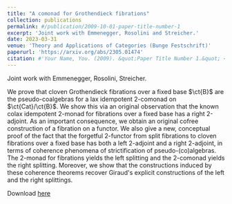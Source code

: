 ```yaml
---
title: "A comonad for Grothendieck fibrations"
collection: publications
permalink: #/publication/2009-10-01-paper-title-number-1
excerpt: 'Joint work with Emmenegger, Rosolini and Streicher.'
date: 2023-03-31
venue: 'Theory and Applications of Categories (Bunge Festschrift)'
paperurl: 'https://arxiv.org/abs/2305.01474'
citation: #'Your Name, You. (2009). &quot;Paper Title Number 1.&quot; <i>Journal 1</i>. 1(1).'
---
```

Joint work with Emmenegger, Rosolini, Streicher.

We prove that cloven Grothendieck fibrations over a fixed base $\ct{B}$ are the pseudo-coalgebras for a lax idempotent 2-comonad on $\ct{Cat}/\ct{B}$. We show this via an original observation that the known colax idempotent 2-monad for fibrations over a fixed base has a right 2-adjoint. As an important consequence, we obtain an original cofree construction of a fibration on a functor. We also give a new, conceptual proof of the fact that the forgetful 2-functor from split fibrations to cloven fibrations over a fixed base has both a left 2-adjoint and a right 2-adjoint, in terms of coherence phenomena of strictification of pseudo-(co)algebras. The 2-monad for fibrations yields the left splitting and the 2-comonad yields the right splitting. Moreover, we show that the constructions induced by these coherence theorems recover Giraud's explicit constructions of the left and the right splittings.

Download [here](https://arxiv.org/abs/2305.01474)
